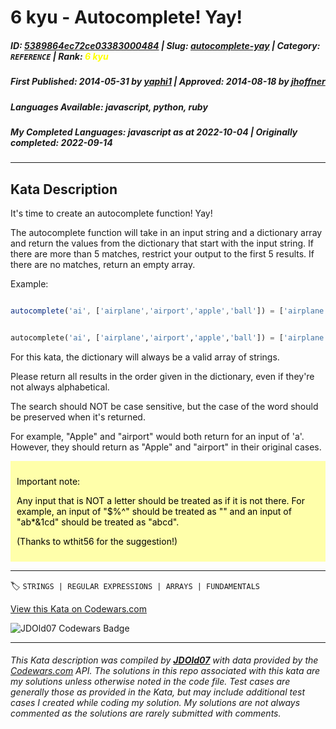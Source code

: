 # 6 kyu - Autocomplete! Yay!

##### **ID**: [5389864ec72ce03383000484](https://www.codewars.com/kata/5389864ec72ce03383000484) | **Slug**: [autocomplete-yay](https://www.codewars.com/kata/5389864ec72ce03383000484) | **Category**: `REFERENCE` | **Rank**: <span style="color:yellow">6 kyu</span>

##### **First Published**: 2014-05-31 ***by*** [yaphi1](https://www.codewars.com/users/yaphi1) | **Approved**: 2014-08-18 ***by*** [jhoffner](https://www.codewars.com/users/jhoffner)

##### **Languages Available**: javascript, python, ruby

##### **My Completed Languages**: javascript ***as at*** 2022-10-04 | **Originally completed**: 2022-09-14

---

## Kata Description


It's time to create an autocomplete function! Yay!



The autocomplete function will take in an input string and a dictionary array and return the values from the dictionary that start with the input string.  If there are more than 5 matches, restrict your output to the first 5 results.  If there are no matches, return an empty array.



Example:



```javascript

autocomplete('ai', ['airplane','airport','apple','ball']) = ['airplane','airport']

```

```python

autocomplete('ai', ['airplane','airport','apple','ball']) = ['airplane','airport']

```





For this kata, the dictionary will always be a valid array of strings.

Please return all results in the order given in the dictionary, even if they're not always alphabetical.

The search should NOT be case sensitive, but the case of the word should be preserved when it's returned.



For example, "Apple" and "airport" would both return for an input of 'a'.  However, they should return as "Apple" and "airport" in their original cases.



<div style="background:#ffa; color:#000; padding:10px;">

<p>Important note:

<p>Any input that is NOT a letter should be treated as if it is not there.  For example, an input of "$%^" should be treated as "" and an input of "ab*&1cd" should be treated as "abcd".

<p>(Thanks to wthit56 for the suggestion!)

</div>



---


🏷 `STRINGS | REGULAR EXPRESSIONS | ARRAYS | FUNDAMENTALS`


[View this Kata on Codewars.com](https://www.codewars.com/kata/5389864ec72ce03383000484)

![](https://www.codewars.com/users/jdold07/badges/large "JDOld07 Codewars Badge")

---

###### *This Kata description was compiled by [**JDOld07**](https://tpstech.dev) with data provided by the [Codewars.com](https://www.codewars.com) API.  The solutions in this repo associated with this kata are my solutions unless otherwise noted in the code file.  Test cases are generally those as provided in the Kata, but may include additional test cases I created while coding my solution.  My solutions are not always commented as the solutions are rarely submitted with comments.*
